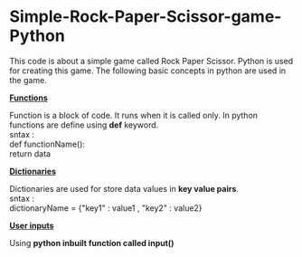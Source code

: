 # Simple-Rock-Paper-Scissor-game-Python

<p>This code is about a simple game called Rock Paper Scissor. Python is used for creating this game. The following basic concepts in python are used in the game.</p>

<u><b>Functions</b></u>

<p>Function is a block of code. It runs when it is called only. In python functions are define using <b>def</b> keyword.<br>
sntax : <br>def functionName():<br>     return data<br>

<u><b>Dictionaries</b></u>

<p>Dictionaries are used for store data values in <b>key value pairs</b>.<br> 
sntax : <br>dictionaryName = {"key1" : value1 , "key2" : value2}

<u><b>User inputs</b></u>

<p>Using <b>python inbuilt function called input()</b></p> 





